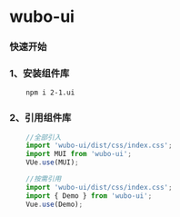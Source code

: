 # wubo-ui

### 快速开始

### 1、安装组件库
```bash
    npm i 2-1.ui
```
### 2、引用组件库
```javascript
    //全部引入
    import 'wubo-ui/dist/css/index.css';
    import MUI from 'wubo-ui';
    VUe.use(MUI);

    //按需引用
    import 'wubo-ui/dist/css/index.css';
    import { Demo } from 'wubo-ui';
    Vue.use(Demo);
```